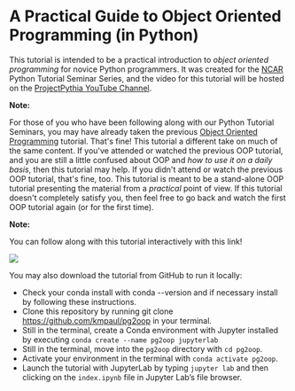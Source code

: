# A Practical Guide to Object Oriented Programming (in Python)

This tutorial is intended to be a practical introduction to *object oriented programming* for novice Python programmers.  It was created for the [NCAR](https://ncar.ucar.edu) Python Tutorial Seminar Series, and the video for this tutorial will be hosted on the [ProjectPythia YouTube Channel](https://www.youtube.com/channel/UCoZPBqJal5uKpO8ZiwzavCw).

<div class="alert alert-info">
<b>Note:</b>
<p>For those of you who have been following along with our Python Tutorial Seminars, you
may have already taken the previous <a href="https://www.youtube.com/watch?v=GEFnL8C62u8&t=11s">Object Oriented Programming</a> tutorial.  That's fine!  This tutorial a different take on much of the
same content.  If you've attended or watched the previous OOP tutorial, and you are still
a little confused about OOP and <em>how to use it on a daily basis</em>, then this tutorial may
help.  If you didn't attend or watch the previous OOP tutorial, that's fine, too.  This
tutorial is meant to be a stand-alone OOP tutorial presenting the material from a <em>practical</em>
point of view.  If this tutorial doesn't completely satisfy you, then feel free to go back
and watch the first OOP tutorial again (or for the first time).</p>
</div>

<div class="alert alert-info">
<b>Note:</b>
<p>You can follow along with this tutorial interactively with this link!</p>
<p><a href="https://mybinder.org/v2/gh/kmpaul/pg2oop/main?labpath=index.ipynb"><img src="https://mybinder.org/badge_logo.svg"></a></p>
</div>

You may also download the tutorial from GitHub to run it locally:

- Check your conda install with conda --version and if necessary install by following these instructions.
- Clone this repository by running git clone https://github.com/kmpaul/pg2oop in your terminal.
- Still in the terminal, create a Conda environment with Jupyter installed by executing `conda create --name pg2oop jupyterlab`
- Still in the terminal, move into the `pg2oop` directory with `cd pg2oop`.
- Activate your environment in the terminal with `conda activate pg2oop`.
- Launch the tutorial with JupyterLab by typing `jupyter lab` and then clicking on the `index.ipynb` file in Jupyter Lab’s file browser.
